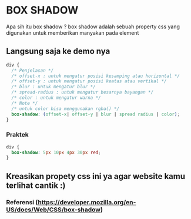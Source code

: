 # BOX SHADOW

Apa sih itu box shadow ? box shadow adalah sebuah property css yang digunakan untuk memberikan
manyakan pada element

## Langsung saja ke demo nya

```css
div {
  /* Penjelasan */
  /* offset-x : untuk mengatur posisi kesamping atau horizontal */
  /* offset-y : untuk mengatur posisi keatas atau vertikal */
  /* blur : untuk mengatur blur */
  /* spread-radius : untuk mengatur besarnya bayangan */
  /* color : untuk mengatur warna */
  /* Note */
  /* untuk color bisa menggunakan rgba() */
  box-shadow: (offset-x| offset-y | blur | spread radius | color);
}
```

### Praktek

```css
div {
  box-shadow: 5px 10px 4px 30px red;
}
```

## Kreasikan propety css ini ya agar website kamu terlihat cantik :)

### Referensi (https://developer.mozilla.org/en-US/docs/Web/CSS/box-shadow)
